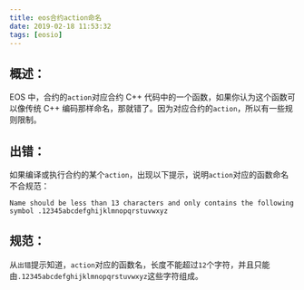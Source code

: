 ```yaml
---
title: eos合约action命名
date: 2019-02-18 11:53:32
tags: [eosio]
---
```


## 概述：
EOS 中，合约的`action`对应合约 C++ 代码中的一个函数，如果你认为这个函数可以像传统 C++ 编码那样命名，那就错了。因为对应合约的`action`，所以有一些规则限制。

<!--more-->

## 出错：
如果编译或执行合约的某个`action`，出现以下提示，说明`action`对应的函数命名不合规范：
```
Name should be less than 13 characters and only contains the following symbol .12345abcdefghijklmnopqrstuvwxyz
```

## 规范：
从`出错`提示知道，`action`对应的函数名，长度不能超过`12`个字符，并且只能由`.12345abcdefghijklmnopqrstuvwxyz`这些字符组成。

